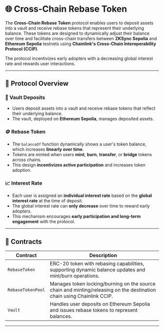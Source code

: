 # 🌐 Cross-Chain Rebase Token

The **Cross-Chain Rebase Token** protocol enables users to deposit assets into a vault and receive rebase tokens that represent their underlying balance. These tokens are designed to dynamically adjust their balance over time and facilitate cross-chain transfers between **ZKSync Sepolia** and **Ethereum Sepolia** testnets using **Chainlink's Cross-Chain Interoperability Protocol (CCIP)**.

The protocol incentivizes early adopters with a decreasing global interest rate and rewards user interactions.

---

## 📖 Protocol Overview

### 🔐 Vault Deposits
- Users deposit assets into a vault and receive rebase tokens that reflect their underlying balance.
- The vault, deployed on **Ethereum Sepolia**, manages deposited assets.

### 🪙 Rebase Token
- The `balanceOf` function dynamically shows a user's token balance, which increases **linearly over time**.
- Tokens are minted when users **mint**, **burn**, **transfer**, or **bridge** tokens across chains.
- This design **incentivizes active participation** and increases token adoption.

### 📈 Interest Rate
- Each user is assigned an **individual interest rate** based on the **global interest rate** at the time of deposit.
- The global interest rate can **only decrease** over time to reward early adopters.
- This mechanism encourages **early participation and long-term engagement** with the protocol.

---

## 🧱 Contracts

| Contract          | Description |
|------------------|-------------|
| `RebaseToken`     | ERC-20 token with rebasing capabilities, supporting dynamic balance updates and mint/burn operations. |
| `RebaseTokenPool` | Manages token locking/burning on the source chain and minting/releasing on the destination chain using Chainlink CCIP. |
| `Vault`           | Handles user deposits on Ethereum Sepolia and issues rebase tokens to represent balances. |

---
